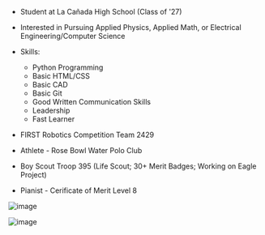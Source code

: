 - Student at La Cañada High School (Class of '27)

- Interested in Pursuing Applied Physics, Applied Math, or Electrical Engineering/Computer Science

- Skills:
  - Python Programming
  - Basic HTML/CSS
  - Basic CAD
  - Basic Git
  - Good Written Communication Skills
  - Leadership
  - Fast Learner

- FIRST Robotics Competition Team 2429
- Athlete - Rose Bowl Water Polo Club
- Boy Scout Troop 395 (Life Scout; 30+ Merit Badges; Working on Eagle Project)
- Pianist - Cerificate of Merit Level 8

![image](https://github.com/BleezDEV/BleezDEV/assets/104599365/25d92d3f-58be-4a9b-a80c-74a3994f75ff)

![image](https://github.com/BleezDEV/BleezDEV/assets/104599365/9e9817a3-0661-4e5f-9056-2a49949c9471)
